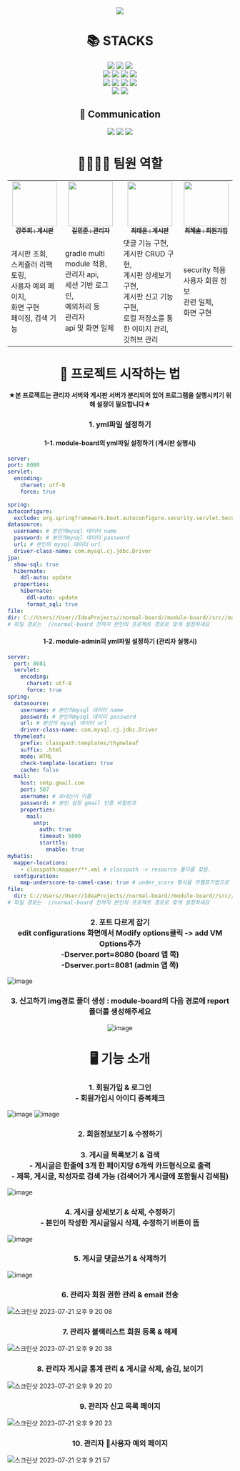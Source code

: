 <div align=center>
  <img src="https://capsule-render.vercel.app/api?type=waving&color=E3CEF6&height=250&section=header&text=📒게시판%20제작%20프로젝트&fontSize=50" />
</div>
<div align=center><h1>📚 STACKS</h1></div>

<div align=center> 
  <img src="https://img.shields.io/badge/java 11-007396?style=for-the-badge&logo=java&logoColor=white">
  <img src="https://img.shields.io/badge/springboot-6DB33F?style=for-the-badge&logo=springboot&logoColor=white">
  <img src="https://img.shields.io/badge/spring Security-6DB33F?style=for-the-badge&logo=spring Security&logoColor=white">
  
  <br>
  <img src="https://img.shields.io/badge/myBatis-190718?style=for-the-badge&logo=myBatis&logoColor=white">
  <img src="https://img.shields.io/badge/mysql-4479A1?style=for-the-badge&logo=mysql&logoColor=white">
  <img src="https://img.shields.io/badge/JPA-58FAD0?style=for-the-badge&logo=JPA&logoColor=white">
  <img src="https://img.shields.io/badge/gradle-02303A?style=for-the-badge&logo=gradle&logoColor=white">
  <br>
  <img src="https://img.shields.io/badge/Thymeleaf-005F0F?style=for-the-badge&logo=Thymeleaf&logoColor=white"> 
  <img src="https://img.shields.io/badge/bootstrap-7952B3?style=for-the-badge&logo=bootstrap&logoColor=white">
  <img src="https://img.shields.io/badge/html5-E34F26?style=for-the-badge&logo=html5&logoColor=white"> 
  <img src="https://img.shields.io/badge/css-1572B6?style=for-the-badge&logo=css3&logoColor=white"> 
  <br>
  
  <img src="https://img.shields.io/badge/github-181717?style=for-the-badge&logo=github&logoColor=white">
  <img src="https://img.shields.io/badge/IntelliJ IDEA-000000?style=for-the-badge&logo=IntelliJ IDEA&logoColor=white">
  <br>
  
  <div align=center><h2>💬 Communication</h2></div>
  <img src="https://img.shields.io/badge/Slack-4A154B?style=for-the-badge&logo=Slack&logoColor=white">
  <img src="https://img.shields.io/badge/notion-000000?style=for-the-badge&logo=notion&logoColor=white">
  <img src="https://img.shields.io/badge/Zoom-2D8CFF?style=for-the-badge&logo=Zoom&logoColor=white">
  <br>

  <div align=center><h1>👨‍👩‍👧‍👦 팀원 역할</h1></div>
  <table>
    <tbody>
      <tr>
        <td align="center"><a href="https://github.com/a07224">
          <img src="https://avatars.githubusercontent.com/u/69192549?v=4" width="100px;" alt=""/><br /><sub><b>강주희 : 게시판</b></sub></a><br />
        </td>
        <td align="center"><a href="https://github.com/k1m2njun">
          <img src="https://avatars.githubusercontent.com/u/68175311?v=4" width="100px;" alt=""/><br /><sub><b>길민준 : 관리자</b></sub></a><br />
        </td>
        <td align="center"><a href="https://github.com/cxxxtxxyxx">
          <img src="https://avatars.githubusercontent.com/u/109710879?v=4" width="100px;" alt=""/><br /><sub><b>최태윤 : 게시판</b></sub></a><br />
        </td>
        <td align="center"><a href="https://github.com/atsunsetree">
          <img src="https://avatars.githubusercontent.com/u/128345842?v=4" width="100px;" alt=""/><br /><sub><b>최해솔 : 회원가입</b></sub></a><br />
        </td>
      </tr>
      <tr>
        <td>
          게시판 조회,<br />스케쥴러 리팩토링,<br />사용자 예외 페이지,<br />화면 구현<br />페이징, 검색 기능
        </td>
        <td>
          gradle multi module 적용,<br />관리자 api,<br />세션 기반 로그인,<br />예외처리 등<br />관리자<br />api 및 화면 일체
        </td>
        <td>
          댓글 기능 구현,<br />게시판 CRUD 구현,<br />게시판 상세보기 구현,<br />게시판 신고 기능 구현,<br />로컬 저장소를 통한 이미지 관리,<br />깃허브 관리
        </td>
        <td>
          security 적용<br />사용자 회원 정보<br />관련 일체,<br />화면 구현
        </td>
      </tr>
    </tbody>
  </table>
  <div align=center><h1>🐣 프로젝트 시작하는 법</h1></div>
  <div><h4>★본 프로젝트는 관리자 서버와 게시판 서버가 분리되어 있어 프로그램을 실행시키기 위해 설정이 필요합니다★</h4></div>
  </div>
  <div align=center><h3>1. yml파일 설정하기</h3></div>
  <div align=center><h4>1-1. module-board의 yml파일 설정하기 (게시판 실행시)</h4></div>

  ```yaml
server:
  port: 8080
  servlet:
    encoding:
      charset: utf-8
      force: true

spring:
  autoconfigure:
    exclude: org.springframework.boot.autoconfigure.security.servlet.SecurityAutoConfiguration
  datasource:
    username: # 본인의mysql 데이터 name
    password: # 본인의mysql 데이터 password
    url: # 본인의 mysql 데이터 url
    driver-class-name: com.mysql.cj.jdbc.Driver
  jpa:
    show-sql: true
    hibernate:
      ddl-auto: update
    properties:
      hibernate:
        ddl-auto: update
        format_sql: true
file:
  dir: C://Users//User//IdeaProjects//normal-board//module-board//src//main//resources//static//asset//upload//
# 파일 경로는  //normal-board 전까지 본인의 프로젝트 경로로 맞게 설정하세요
```
<div align=center><h4>1-2. module-admin의 yml파일 설정하기 (관리자 실행시)</h4></div>

```yaml
server:
  port: 8081
  servlet:
    encoding:
      charset: utf-8
      force: true
spring:
  datasource:
    username: # 본인의mysql 데이터 name
    password: # 본인의mysql 데이터 password
    url: # 본인의 mysql 데이터 url
    driver-class-name: com.mysql.cj.jdbc.Driver
  thymeleaf:
    prefix: classpath:templates/thymeleaf
    suffix: .html
    mode: HTML
    check-template-location: true
    cache: false
  mail:
    host: smtp.gmail.com
    port: 587
    username: # 보내는이 이름
    password: # 본인 설정 gmail 인증 비밀번호
    properties:
      mail:
        smtp:
          auth: true
          timeout: 5000
          starttls:
            enable: true
mybatis:
  mapper-locations:
    - classpath:mapper/**.xml # classpath -> resource 폴더를 찾음.
  configuration:
    map-underscore-to-camel-case: true # under_score 형식을 카멜표기법으로 변환
file:
  dir: C://Users//User//IdeaProjects//normal-board//module-board//src//main//resources//static//asset//upload//report
# 파일 경로는  //normal-board 전까지 본인의 프로젝트 경로로 맞게 설정하세요
```
<div align=center><h3>2. 포트 다르게 잡기 <br> edit configurations 화면에서 Modify options클릭 -> add VM Options추가<br>-Dserver.port=8080 (board 앱 쪽)<br>-Dserver.port=8081 (admin 앱 쪽)</h3></div>

![image](https://github.com/Spring-Board-Toy3/normal-board/assets/69192549/84d5cefe-112f-4caa-98bb-886e83b1324b)

<div align=center>
  <h3>3. 신고하기 img경로 폴더 생성 : module-board의 다음 경로에 report폴더를 생성해주세요</h3>

  ![image](https://github.com/Spring-Board-Toy3/normal-board/assets/69192549/2083f0a0-1fa5-4562-ad6c-c18748f645c2)
</div>
  <div align=center><h1>🖥 기능 소개</h1></div>
  <div align=center><h3>1. 회원가입 & 로그인<br>- 회원가입시 아이디 중복체크</h3></div>

  ![image](https://github.com/Spring-Board-Toy3/normal-board/assets/69192549/765404a2-5c3a-4478-8bd5-6d1c8d79db20)
  ![image](https://github.com/Spring-Board-Toy3/normal-board/assets/69192549/b9846e60-db50-4281-9d0d-f8c1c3b638e0)


  <div align=center><h3>2. 회원정보보기 & 수정하기</h3></div>


  
  <div align=center><h3>3. 게시글 목록보기 & 검색 <br> - 게시글은 한줄에 3개 한 페이지당 6개씩 카드형식으로 출력 <br> - 제목, 게시글, 작성자로 검색 가능 (검색어가 게시글에 포함될시 검색됨) </h3></div>

  ![image](https://github.com/Spring-Board-Toy3/normal-board/assets/69192549/49da422a-aeb0-4c14-997c-c454720753f2)

  <div align=center><h3>4. 게시글 상세보기 & 삭제, 수정하기<br> - 본인이 작성한 게시글일시 삭제, 수정하기 버튼이 뜸</h3></div>

  ![image](https://github.com/Spring-Board-Toy3/normal-board/assets/69192549/3a0eacf6-bcc2-404d-8db2-6478a1e1129e)

  <div align=center><h3>5. 게시글 댓글쓰기 & 삭제하기</h3></div>

  ![image](https://github.com/Spring-Board-Toy3/normal-board/assets/69192549/c9322784-755a-4884-b046-d9787691142a)

  <div align=center><h3>6. 관리자 회원 권한 관리 & email 전송</h3></div>
  
  ![스크린샷 2023-07-21 오후 9 20 08](https://github.com/Spring-Board-Toy3/normal-board/assets/68175311/dfdb3294-a3c0-426f-a015-e6ddb27a6e09)
  
  <div align=center><h3>7. 관리자 블랙리스트 회원 등록 & 해제</h3></div>
  
  ![스크린샷 2023-07-21 오후 9 20 38](https://github.com/Spring-Board-Toy3/normal-board/assets/68175311/1344fd45-b888-42e7-9b5f-f867bd3d15aa)
  
  <div align=center><h3>8. 관리자 게시글 통계 관리 & 게시글 삭제, 숨김, 보이기</h3></div>

  ![스크린샷 2023-07-21 오후 9 20 20](https://github.com/Spring-Board-Toy3/normal-board/assets/68175311/7f10682c-10b7-4472-8741-ee500e72f32c)

  <div align=center><h3>9. 관리자 신고 목록 페이지</h3></div>
  
  ![스크린샷 2023-07-21 오후 9 20 23](https://github.com/Spring-Board-Toy3/normal-board/assets/68175311/ccfdc705-b7e7-4fb8-b7ac-10b390592e6f)

  <div align=center><h3>10. 관리자 사용자 예외 페이지</h3></div>
  
  ![스크린샷 2023-07-21 오후 9 21 57](https://github.com/Spring-Board-Toy3/normal-board/assets/68175311/d71d5f60-c9e5-4046-b10c-727779149b48)

  

